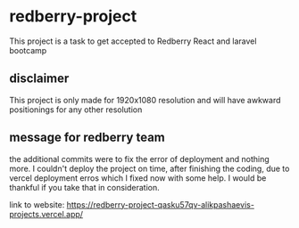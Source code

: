 # redberry-project
This project is a task to get accepted to Redberry React and laravel bootcamp 

## disclaimer
This project is only made for 1920x1080 resolution and will have awkward positionings for any other resolution

## message for redberry team
the additional commits were to fix the error of deployment and nothing more. I couldn't deploy the project on time, after finishing the coding, due to vercel deployment erros which I fixed now with some help. I would be thankful if you take that in consideration.

link to website:
https://redberry-project-qasku57qv-alikpashaevis-projects.vercel.app/
